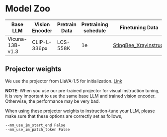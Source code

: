 # Model Zoo

| Base LLM | Vision Encoder | Pretrain Data | Pretraining schedule | Finetuning Data |  Download |
|----------|----------------|---------------|----------------------|-----------------|-----------|
| Vicuna-13B-v1.3 | CLIP-L-336px| LCS-558K | 1e | [StingBee_XrayInstruct](https://huggingface.co/datasets/Divs1159/StingBee_XrayInstruct) | [LoRA-Merged](https://huggingface.co/Divs1159/stingbee-7b) |

## Projector weights
We use the projector from LlaVA-1.5 for initialization. [Link](https://huggingface.co/liuhaotian/llava-v1.5-7b-lora)

**NOTE**: When you use our pre-trained projector for visual instruction tuning, it is very important to use the same base LLM and trained vision encoder. Otherwise, the performance may be very bad.

When using these projector weights to instruction-tune your LLM, please make sure that these options are correctly set as follows,

```Shell
--mm_use_im_start_end False
--mm_use_im_patch_token False
```
